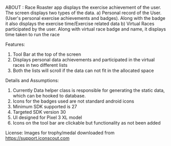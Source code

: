 ABOUT :
Race Roaster app displays the exercise achievement of the user. The screen displays two types of the data. 
a) Personal record of the User. (User's personal exercise achievements and badges). Along with the badge it also displays the 
   exercise time/Exercise related data
b) Virtual Races participated by the user. Along with virtual race badge and name, it displays time taken to run the race


Features: 

1) Tool Bar at the top of the screen 
2) Displays personal data achievements and participated in the virtual races in two different lists
3) Both the lists will scroll if the data can not fit in the allocated space


Details and Assumptions:

1) Currently Data helper class is responsible for generating the static data, which can be hooked to database.
2) Icons for the badges used are not standard android icons
3) Minimum SDK supported is 27
4) Targeted SDK version 30
5) UI designed for Pixel 3 XL model
6) Icons on the tool bar are clickable but functionality as not been added 


License:
Images for trophy/medal downloaded from https://support.iconscout.com



